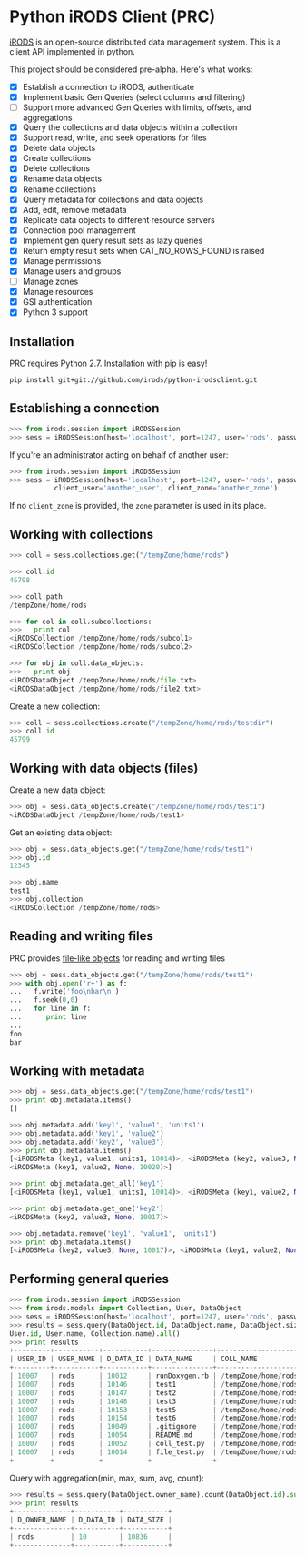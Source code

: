 Python iRODS Client (PRC)
============

[iRODS](https://www.irods.org) is an open-source distributed data management system. This is a client API implemented in python.

This project should be considered pre-alpha. Here's what works:
- [x] Establish a connection to iRODS, authenticate
- [x] Implement basic Gen Queries (select columns and filtering)
- [ ] Support more advanced Gen Queries with limits, offsets, and aggregations
- [x] Query the collections and data objects within a collection
- [x] Support read, write, and seek operations for files
- [x] Delete data objects
- [x] Create collections
- [x] Delete collections
- [x] Rename data objects
- [x] Rename collections
- [x] Query metadata for collections and data objects
- [x] Add, edit, remove metadata
- [x] Replicate data objects to different resource servers
- [x] Connection pool management
- [x] Implement gen query result sets as lazy queries
- [x] Return empty result sets when CAT_NO_ROWS_FOUND is raised
- [x] Manage permissions
- [x] Manage users and groups
- [ ] Manage zones
- [x] Manage resources
- [x] GSI authentication
- [x] Python 3 support

Installation
------------
PRC requires Python 2.7. Installation with pip is easy!

    pip install git+git://github.com/irods/python-irodsclient.git

Establishing a connection
-------------------------
```python
>>> from irods.session import iRODSSession
>>> sess = iRODSSession(host='localhost', port=1247, user='rods', password='rods', zone='tempZone')
```

If you're an administrator acting on behalf of another user:
```python
>>> from irods.session import iRODSSession
>>> sess = iRODSSession(host='localhost', port=1247, user='rods', password='rods', zone='tempZone', 
           client_user='another_user', client_zone='another_zone')
```

If no `client_zone` is provided, the `zone` parameter is used in its place.
    
Working with collections
------------------------
```python
>>> coll = sess.collections.get("/tempZone/home/rods")

>>> coll.id
45798

>>> coll.path
/tempZone/home/rods

>>> for col in coll.subcollections:
>>>   print col
<iRODSCollection /tempZone/home/rods/subcol1>
<iRODSCollection /tempZone/home/rods/subcol2>

>>> for obj in coll.data_objects:
>>>   print obj
<iRODSDataObject /tempZone/home/rods/file.txt>
<iRODSDataObject /tempZone/home/rods/file2.txt>
```

Create a new collection:
```python
>>> coll = sess.collections.create("/tempZone/home/rods/testdir")
>>> coll.id
45799
```
    
Working with data objects (files)
---------------------------------
Create a new data object:
```python
>>> obj = sess.data_objects.create("/tempZone/home/rods/test1")
<iRODSDataObject /tempZone/home/rods/test1>
```

Get an existing data object:
```python
>>> obj = sess.data_objects.get("/tempZone/home/rods/test1")
>>> obj.id
12345

>>> obj.name
test1
>>> obj.collection
<iRODSCollection /tempZone/home/rods>
```

Reading and writing files
-----------------------
PRC provides [file-like objects](http://docs.python.org/2/library/stdtypes.html#file-objects) for reading and writing files
```python
>>> obj = sess.data_objects.get("/tempZone/home/rods/test1")
>>> with obj.open('r+') as f:
...   f.write('foo\nbar\n')
...   f.seek(0,0)
...   for line in f:
...      print line
...
foo
bar
```
    
Working with metadata
---------------------
```python
>>> obj = sess.data_objects.get("/tempZone/home/rods/test1")
>>> print obj.metadata.items()
[]

>>> obj.metadata.add('key1', 'value1', 'units1')
>>> obj.metadata.add('key1', 'value2')
>>> obj.metadata.add('key2', 'value3')
>>> print obj.metadata.items()
[<iRODSMeta (key1, value1, units1, 10014)>, <iRODSMeta (key2, value3, None, 10017)>, 
<iRODSMeta (key1, value2, None, 10020)>]

>>> print obj.metadata.get_all('key1')
[<iRODSMeta (key1, value1, units1, 10014)>, <iRODSMeta (key1, value2, None, 10020)>]

>>> print obj.metadata.get_one('key2')
<iRODSMeta (key2, value3, None, 10017)>

>>> obj.metadata.remove('key1', 'value1', 'units1')
>>> print obj.metadata.items()
[<iRODSMeta (key2, value3, None, 10017)>, <iRODSMeta (key1, value2, None, 10020)>]
```

Performing general queries
--------------------------
```python
>>> from irods.session import iRODSSession
>>> from irods.models import Collection, User, DataObject
>>> sess = iRODSSession(host='localhost', port=1247, user='rods', password='rods', zone='tempZone')
>>> results = sess.query(DataObject.id, DataObject.name, DataObject.size, \
User.id, User.name, Collection.name).all()
>>> print results
+---------+-----------+-----------+---------------+--------------------------------+-----------+
| USER_ID | USER_NAME | D_DATA_ID | DATA_NAME     | COLL_NAME                      | DATA_SIZE |
+---------+-----------+-----------+---------------+--------------------------------+-----------+
| 10007   | rods      | 10012     | runDoxygen.rb | /tempZone/home/rods            | 5890      |
| 10007   | rods      | 10146     | test1         | /tempZone/home/rods            | 0         |
| 10007   | rods      | 10147     | test2         | /tempZone/home/rods            | 0         |
| 10007   | rods      | 10148     | test3         | /tempZone/home/rods            | 8         |
| 10007   | rods      | 10153     | test5         | /tempZone/home/rods            | 0         |
| 10007   | rods      | 10154     | test6         | /tempZone/home/rods            | 8         |
| 10007   | rods      | 10049     | .gitignore    | /tempZone/home/rods/pycommands | 12        |
| 10007   | rods      | 10054     | README.md     | /tempZone/home/rods/pycommands | 3795      |
| 10007   | rods      | 10052     | coll_test.py  | /tempZone/home/rods/pycommands | 658       |
| 10007   | rods      | 10014     | file_test.py  | /tempZone/home/rods/pycommands | 465       |
+---------+-----------+-----------+---------------+--------------------------------+-----------+
```

Query with aggregation(min, max, sum, avg, count):
```python
>>> results = sess.query(DataObject.owner_name).count(DataObject.id).sum(DataObject.size).all()
>>> print results
+--------------+-----------+-----------+
| D_OWNER_NAME | D_DATA_ID | DATA_SIZE |
+--------------+-----------+-----------+
| rods         | 10        | 10836     |
+--------------+-----------+-----------+
```
